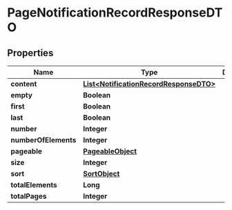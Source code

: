 

# PageNotificationRecordResponseDTO


## Properties

| Name | Type | Description | Notes |
|------------ | ------------- | ------------- | -------------|
|**content** | [**List&lt;NotificationRecordResponseDTO&gt;**](NotificationRecordResponseDTO.md) |  |  [optional] |
|**empty** | **Boolean** |  |  [optional] |
|**first** | **Boolean** |  |  [optional] |
|**last** | **Boolean** |  |  [optional] |
|**number** | **Integer** |  |  [optional] |
|**numberOfElements** | **Integer** |  |  [optional] |
|**pageable** | [**PageableObject**](PageableObject.md) |  |  [optional] |
|**size** | **Integer** |  |  [optional] |
|**sort** | [**SortObject**](SortObject.md) |  |  [optional] |
|**totalElements** | **Long** |  |  [optional] |
|**totalPages** | **Integer** |  |  [optional] |



